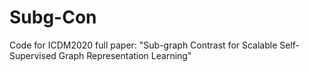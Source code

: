 # Subg-Con
Code for ICDM2020 full paper: "Sub-graph Contrast for Scalable Self-Supervised Graph Representation Learning"
